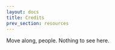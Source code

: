 ```yaml
---
layout: docs
title: Credits
prev_section: resources
---
```


Move along, people. Nothing to see here.

